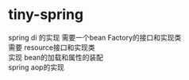 # tiny-spring
 spring di 的实现
 需要一个bean Factory的接口和实现类  
 需要 resource接口和实现类  
 实现 bean的加载和属性的装配  
 spring aop的实现  
